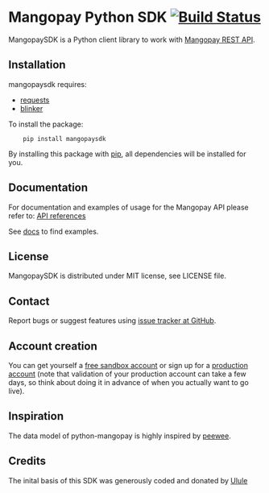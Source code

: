 Mangopay Python SDK [![Build Status](https://travis-ci.org/Mangopay/mangopay2-python-sdk.svg?branch=master)](https://travis-ci.org/Mangopay/mangopay2-python-sdk)
=================================================

MangopaySDK is a Python client library to work with
[Mangopay REST API](http://docs.mangopay.com/api-references/).


Installation
------------

mangopaysdk requires: 

* [requests](https://pypi.python.org/pypi/requests)
* [blinker](https://pypi.python.org/pypi/blinker)

To install the package:

```
    pip install mangopaysdk
```

By installing this package with [pip](https://pypi.python.org/pypi/pip), all dependencies will be installed for you.


Documentation
-------------

For documentation and examples of usage for the Mangopay API please refer to: [API references](https://docs.mangopay.com/api-references/)

See [docs](https://github.com/Mangopay/mangopay2-python-sdk/blob/master/docs/usage.rst) to find examples.

License
-------------------------------------------------
MangopaySDK is distributed under MIT license, see LICENSE file.

Contact
-------------------------------------------------
Report bugs or suggest features using [issue tracker at GitHub](https://github.com/MangoPay/mangopay2-python-sdk-v2).


Account creation
-------------------------------------------------
You can get yourself a [free sandbox account](https://www.mangopay.com/signup/create-sandbox/) or sign up for a [production account](https://www.mangopay.com/signup/production-account/) (note that validation of your production account can take a few days, so think about doing it in advance of when you actually want to go live).

Inspiration
-----------

The data model of python-mangopay is highly inspired by [peewee](https://github.com/coleifer/peewee).

Credits
-----------

The inital basis of this SDK was generously coded and donated by [Ulule](https://www.ulule.com/)
